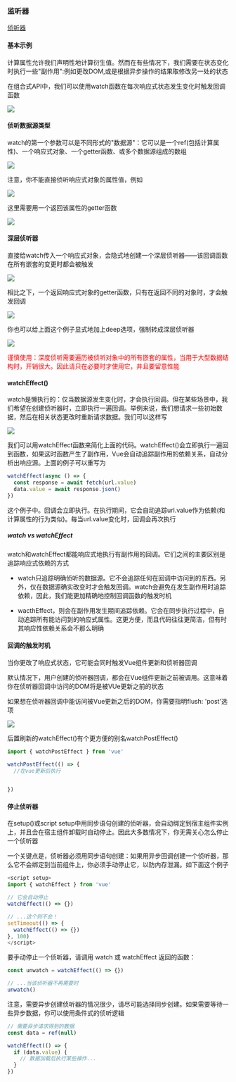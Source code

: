 ### 监听器
[侦听器](https://cn.vuejs.org/guide/essentials/watchers.html)

#### 基本示例
<p>计算属性允许我们声明性地计算衍生值。然而在有些情况下，我们需要在状态变化时执行一些"副作用":例如更改DOM,或是根据异步操作的结果取修改另一处的状态</p>

<p>在组合式API中，我们可以使用watch函数在每次响应式状态发生变化时触发回调函数</p>

<img src="@assets/vue3/jiantingqi.png"/>

#### 侦听数据源类型
<p>watch的第一个参数可以是不同形式的"数据源"：它可以是一个ref(包括计算属性)、一个响应式对象、一个getter函数、或多个数据源组成的数组</p>

<img src="@assets/vue3/jiantingqitwo.png"/>

<p>注意，你不能直接侦听响应式对象的属性值，例如</p>

<img src="@assets/vue3/jtxy.png"/>

<p>这里需要用一个返回该属性的getter函数</p>

<img src="@assets/vue3/jtxytwo.png"/>

#### 深层侦听器

<p>直接给watch传入一个响应式对象，会隐式地创建一个深层侦听器——该回调函数在所有嵌套的变更时都会被触发</p>

<img src="@assets/vue3/scjt.png"/>

<p>相比之下，一个返回响应式对象的getter函数，只有在返回不同的对象时，才会触发回调</p>

<img src="@assets/vue3/scjttwo.png"/>

<p>你也可以给上面这个例子显式地加上deep选项，强制转成深层侦听器</p>

<img src="@assets/vue3/scjtthree.png"/>

<font color="red">谨慎使用：深度侦听需要遍历被侦听对象中的所有嵌套的属性，当用于大型数据结构时，开销很大。因此请只在必要时才使用它，并且要留意性能</font>


#### watchEffect()

<p>watch是懒执行的：仅当数据源发生变化时，才会执行回调。但在某些场景中，我们希望在创建侦听器时，立即执行一遍回调。举例来说，我们想请求一些初始数据，然后在相关状态更改时重新请求数据。我们可以这样写</p>

<img src="@assets/vue3/watcheffect.png"/>

<p>我们可以用watchEffect函数来简化上面的代码。watchEffect()会立即执行一遍回到函数，如果这时函数产生了副作用，Vue会自动追踪副作用的依赖关系，自动分析出响应源。上面的例子可以重写为</p>

```js
watchEffect(async () => {
  const response = await fetch(url.value)
  data.value = await response.json()
})
```

<p>这个例子中。回调会立即执行。在执行期间，它会自动追踪url.value作为依赖(和计算属性的行为类似)。每当url.value变化时，回调会再次执行</p>

##### watch vs watchEffect
watch和watchEffect都能响应式地执行有副作用的回调。它们之间的主要区别是追踪响应式依赖的方式

* watch只追踪明确侦听的数据源。它不会追踪任何在回调中访问到的东西。另外，仅在数据源确实改变时才会触发回调。watch会避免在发生副作用时追踪依赖，因此，我们能更加精确地控制回调函数的触发时机

* wacthEffect，则会在副作用发生期间追踪依赖。它会在同步执行过程中，自动追踪所有能访问到的响应式属性。这更方便，而且代码往往更简洁，但有时其响应性依赖关系会不那么明确

#### 回调的触发时机
<p>当你更改了响应式状态，它可能会同时触发Vue组件更新和侦听器回调</p>

<p>默认情况下，用户创建的侦听器回调，都会在Vue组件更新之前被调用。这意味着你在侦听器回调中访问的DOM将是被VUe更新之前的状态</p>

<p>如果想在侦听器回调中能访问被Vue更新之后的DOM，你需要指明flush: 'post'选项</p>

<img src="@assets/vue3/hdcssj.png"/>

<p>后置刷新的watchEffect()有个更方便的别名watchPostEffect()</p>

```js
import { watchPostEffect } from 'vue'

watchPostEffect(() => {
  //在vue更新后执行


})
```

#### 停止侦听器

<p>在setup()或script setup中用同步语句创建的侦听器，会自动绑定到宿主组件实例上，并且会在宿主组件卸载时自动停止。因此大多数情况下，你无需关心怎么停止一个侦听器</p>

<p>一个关键点是，侦听器必须用同步语句创建：如果用异步回调创建一个侦听器，那么它不会绑定到当前组件上，你必须手动停止它，以防内存泄漏。如下面这个例子</p>

```js
<script setup>
import { watchEffect } from 'vue'

// 它会自动停止
watchEffect(() => {})

// ...这个则不会！
setTimeout(() => {
  watchEffect(() => {})
}, 100)
</script>
```

<p>要手动停止一个侦听器，请调用 watch 或 watchEffect 返回的函数：</p>

```js
const unwatch = watchEffect(() => {})

// ...当该侦听器不再需要时
unwatch()
```

<p>注意，需要异步创建侦听器的情况很少，请尽可能选择同步创建。如果需要等待一些异步数据，你可以使用条件式的侦听逻辑</p>

```js
// 需要异步请求得到的数据
const data = ref(null)

watchEffect(() => {
  if (data.value) {
    // 数据加载后执行某些操作...
  }
})
```